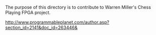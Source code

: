 The purpose of this directory is to contribute to Warren Miller's Chess Playing FPGA project.

http://www.programmableplanet.com/author.asp?section_id=2141&doc_id=263446&
